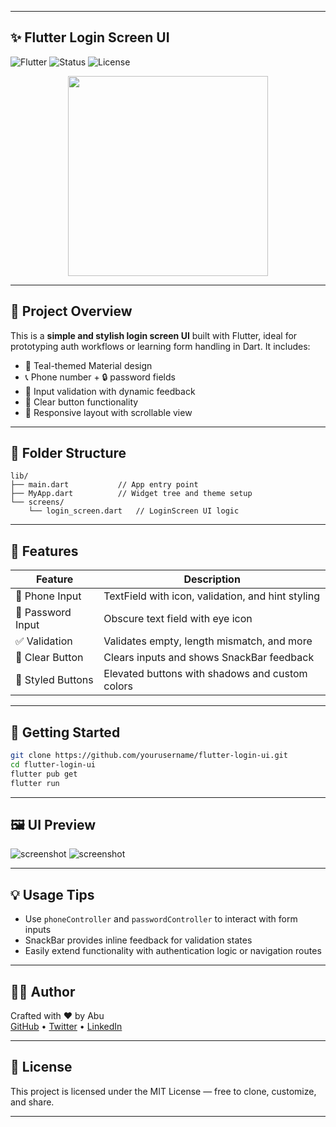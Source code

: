 
---

## ✨ Flutter Login Screen UI

![Flutter](https://img.shields.io/badge/Flutter-Dart-blue.svg)
![Status](https://img.shields.io/badge/Ready-to-Use-brightgreen.svg)
![License](https://img.shields.io/badge/License-MIT-lightgrey.svg)

<div align="center">
  <img src="https://media3.giphy.com/media/v1.Y2lkPTc5MGI3NjExeWF2dHl6dzMxeTJ5bjZ2ZWhhNDlwbDF4c25mcGFkcnQ0YzcyY29vZCZlcD12MV9pbnRlcm5hbF9naWZfYnlfaWQmY3Q9Zw/ENY5vJgJPEfG3Ym14H/giphy.gif" width="320"/>
</div>

---

## 📱 Project Overview

This is a **simple and stylish login screen UI** built with Flutter, ideal for prototyping auth workflows or learning form handling in Dart. It includes:

- 🌿 Teal-themed Material design
- 📞 Phone number + 🔒 password fields
- 🧠 Input validation with dynamic feedback
- 🧹 Clear button functionality
- 📱 Responsive layout with scrollable view

---

## 📂 Folder Structure

```
lib/
├── main.dart           // App entry point
├── MyApp.dart          // Widget tree and theme setup
└── screens/
    └── login_screen.dart   // LoginScreen UI logic
```

---

## 🧪 Features

| Feature             | Description                                          |
|--------------------|------------------------------------------------------|
| 📲 Phone Input      | TextField with icon, validation, and hint styling   |
| 🔐 Password Input   | Obscure text field with eye icon                    |
| ✅ Validation       | Validates empty, length mismatch, and more          |
| 🚫 Clear Button     | Clears inputs and shows SnackBar feedback           |
| 🎨 Styled Buttons   | Elevated buttons with shadows and custom colors     |

---

## 🚀 Getting Started

```bash
git clone https://github.com/yourusername/flutter-login-ui.git
cd flutter-login-ui
flutter pub get
flutter run
```

---

## 🖼️ UI Preview

![screenshot](https://drive.google.com/uc?export=view&id=1STm7lCxQ0LKWDHMKMIxIsUmN4VF1AULa)
![screenshot](https://drive.google.com/uc?export=view&id=19-B2Z9oI5wcYX-LyDtxAdf-mAxmSIVhu)

---

## 💡 Usage Tips

- Use `phoneController` and `passwordController` to interact with form inputs
- SnackBar provides inline feedback for validation states
- Easily extend functionality with authentication logic or navigation routes

---

## 👨‍💻 Author

Crafted with ❤️ by Abu  
[GitHub](#) • [Twitter](#) • [LinkedIn](#)

---

## 📄 License

This project is licensed under the MIT License — free to clone, customize, and share.

---

